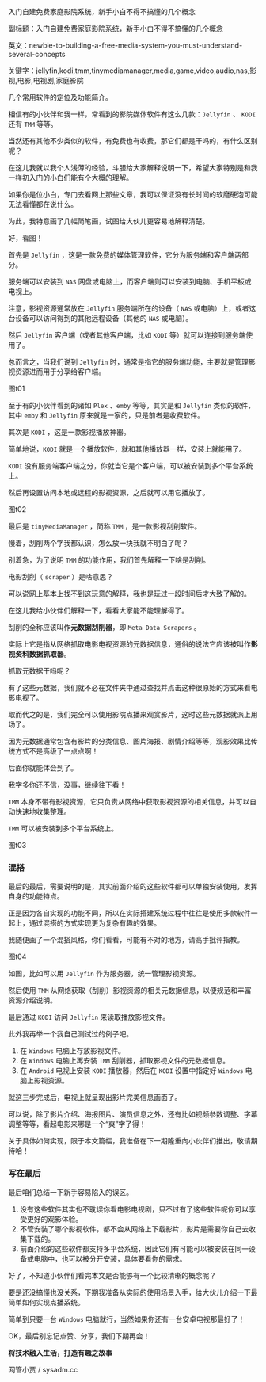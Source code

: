 入门自建免费家庭影院系统，新手小白不得不搞懂的几个概念

副标题：入门自建免费家庭影院系统，新手小白不得不搞懂的几个概念

英文：newbie-to-building-a-free-media-system-you-must-understand-several-concepts

关键字：jellyfin,kodi,tmm,tinymediamanager,media,game,video,audio,nas,影视,电影,电视剧,家庭影院





几个常用软件的定位及功能简介。

相信有的小伙伴和我一样，常看到的影院媒体软件有这么几款：`Jellyfin` 、 `KODI` 还有 `TMM` 等等。

当然还有其他不少类似的软件，有免费也有收费，那它们都是干吗的，有什么区别呢？

在这儿我就以我个人浅薄的经验，斗胆给大家解释说明一下，希望大家特别是和我一样初入门的小白们能有个大概的理解。

如果你是位小白，专门去看网上那些文章，我可以保证没有长时间的软磨硬泡可能无法看懂都在说什么。

为此，我特意画了几幅简笔画，试图给大伙儿更容易地解释清楚。

好，看图！



首先是 `Jellyfin` ，这是一款免费的媒体管理软件，它分为服务端和客户端两部分。

服务端可以安装到 `NAS` 网盘或电脑上，而客户端则可以安装到电脑、手机平板或电视上。

注意，影视资源通常放在 `Jellyfin` 服务端所在的设备（ `NAS` 或电脑）上，或者这台设备可以访问得到的其他远程设备（其他的 `NAS` 或电脑）。

然后 `Jellyfin` 客户端（或者其他客户端，比如 `KODI` 等）就可以连接到服务端使用了。

总而言之，当我们说到 `Jellyfin` 时，通常是指它的服务端功能，主要就是管理影视资源进而用于分享给客户端。

图t01



至于有的小伙伴看到的诸如 `Plex` 、`emby` 等等，其实是和 `Jellyfin` 类似的软件，其中 `emby` 和 `Jellyfin` 原来就是一家的，只是前者是收费软件。



其次是 `KODI` ，这是一款影视播放神器。

简单地说，`KODI` 就是一个播放软件，就和其他播放器一样，安装上就能用了。

`KODI` 没有服务端客户端之分，你就当它是个客户端，可以被安装到多个平台系统上。

然后再设置访问本地或远程的影视资源，之后就可以用它播放了。

图t02



最后是 `tinyMediaManager` ，简称 `TMM` ，是一款影视刮削软件。

慢着，刮削两个字我都认识，怎么放一块我就不明白了呢？

别着急，为了说明 `TMM` 的功能作用，我们首先解释一下啥是刮削。



电影刮削（ `scraper` ）是啥意思？

可以说网上基本上找不到这玩意的解释，我也是玩过一段时间后才大致了解的。

在这儿我给小伙伴们解释一下，看看大家能不能理解得了。

刮削的全称应该叫作**元数据刮削器**，即 `Meta Data Scrapers` 。

实际上它是指从网络抓取电影电视资源的元数据信息，通俗的说法它应该被叫作**影视资料数据抓取器**。



抓取元数据干吗呢？

有了这些元数据，我们就不必在文件夹中通过查找并点击这种很原始的方式来看电影电视了。

取而代之的是，我们完全可以使用影院点播来观赏影片，这时这些元数据就派上用场了。

因为元数据通常包含有影片的分类信息、图片海报、剧情介绍等等，观影效果比传统方式不是高级了一点点啊！

后面你就能体会到了。

我字多你还不信，没事，继续往下看！



`TMM` 本身不带有影视资源，它只负责从网络中获取影视资源的相关信息，并可以自动快速地收集整理。

`TMM` 可以被安装到多个平台系统上。

图t03



### 混搭

最后的最后，需要说明的是，其实前面介绍的这些软件都可以单独安装使用，发挥自身的功能特点。

正是因为各自实现的功能不同，所以在实际搭建系统过程中往往是使用多款软件一起上，通过混搭的方式实现更为复杂有趣的效果。

我随便画了一个混搭风格，你们看看，可能有不对的地方，请高手批评指教。

图t04



如图，比如可以用 `Jellyfin` 作为服务器，统一管理影视资源。

然后使用 `TMM` 从网络获取（刮削）影视资源的相关元数据信息，以便规范和丰富资源介绍说明。

最后通过 `KODI` 访问 `Jellyfin` 来读取播放影视文件。



此外我再举一个我自己测试过的例子吧。

1. 在 `Windows` 电脑上存放影视文件。
2. 在 `Windows` 电脑上再安装 `TMM` 刮削器，抓取影视文件的元数据信息。
3. 在 `Android` 电视上安装 `KODI` 播放器，然后在 `KODI` 设置中指定好 `Windows` 电脑上影视资源。

就这三步完成后，电视上就呈现出影片完美信息画面了。

可以说，除了影片介绍、海报图片、演员信息之外，还有比如视频参数调整、字幕调整等等，看起电影来哪是一个“爽”字了得！

关于具体如何实现，限于本文篇幅，我准备在下一期隆重向小伙伴们推出，敬请期待哈！



### 写在最后

最后咱们总结一下新手容易陷入的误区。

1. 没有这些软件其实也不耽误你看电影电视剧，只不过有了这些软件呢你可以享受更好的观影体验。
2. 不管安装了哪个影视软件，都不会从网络上下载影片，影片是需要你自己去收集下载的。
3. 前面介绍的这些软件都支持多平台系统，因此它们有可能可以被安装在同一设备或电脑中，也可以被分开安装，具体要看你的需求。



好了，不知道小伙伴们看完本文是否能够有一个比较清晰的概念呢？

要是还没搞懂也没关系，下期我准备从实际的使用场景入手，给大伙儿介绍一下最简单如何实现点播系统。

简单到只要一台 `Windows` 电脑就行，当然如果你还有一台安卓电视那最好了！

OK，最后别忘记点赞、分享，我们下期再会！



**将技术融入生活，打造有趣之故事**

网管小贾 / sysadm.cc





